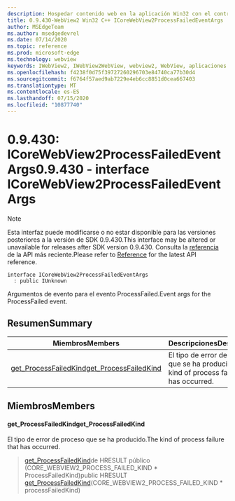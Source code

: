 ```yaml
---
description: Hospedar contenido web en la aplicación Win32 con el control Microsoft Edge WebView2
title: 0.9.430-WebView2 Win32 C++ ICoreWebView2ProcessFailedEventArgs
author: MSEdgeTeam
ms.author: msedgedevrel
ms.date: 07/14/2020
ms.topic: reference
ms.prod: microsoft-edge
ms.technology: webview
keywords: IWebView2, IWebView2WebView, webview2, WebView, aplicaciones Win32, Win32, Edge, ICoreWebView2, ICoreWebView2Host, control de explorador, HTML Edge
ms.openlocfilehash: f4238f0d75f39727260296703e84740ca77b30d4
ms.sourcegitcommit: f6764f57aed9ab7229e4eb6cc8851d0cea667403
ms.translationtype: MT
ms.contentlocale: es-ES
ms.lasthandoff: 07/15/2020
ms.locfileid: "10877740"
---
```

# <span data-ttu-id="9ba5f-104">0.9.430: ICoreWebView2ProcessFailedEventArgs</span><span class="sxs-lookup"><span data-stu-id="9ba5f-104">0.9.430 - interface ICoreWebView2ProcessFailedEventArgs</span></span> 

> [!NOTE]
> <span data-ttu-id="9ba5f-105">Esta interfaz puede modificarse o no estar disponible para las versiones posteriores a la versión de SDK 0.9.430.</span><span class="sxs-lookup"><span data-stu-id="9ba5f-105">This interface may be altered or unavailable for releases after SDK version 0.9.430.</span></span> <span data-ttu-id="9ba5f-106">Consulta la [referencia](../../../webview2-api-reference.md) de la API más reciente.</span><span class="sxs-lookup"><span data-stu-id="9ba5f-106">Please refer to [Reference](../../../webview2-api-reference.md) for the latest API reference.</span></span>

```
interface ICoreWebView2ProcessFailedEventArgs
  : public IUnknown
```

<span data-ttu-id="9ba5f-107">Argumentos de evento para el evento ProcessFailed.</span><span class="sxs-lookup"><span data-stu-id="9ba5f-107">Event args for the ProcessFailed event.</span></span>

## <span data-ttu-id="9ba5f-108">Resumen</span><span class="sxs-lookup"><span data-stu-id="9ba5f-108">Summary</span></span>

 <span data-ttu-id="9ba5f-109">Miembros</span><span class="sxs-lookup"><span data-stu-id="9ba5f-109">Members</span></span>                        | <span data-ttu-id="9ba5f-110">Descripciones</span><span class="sxs-lookup"><span data-stu-id="9ba5f-110">Descriptions</span></span>
--------------------------------|---------------------------------------------
[<span data-ttu-id="9ba5f-111">get_ProcessFailedKind</span><span class="sxs-lookup"><span data-stu-id="9ba5f-111">get_ProcessFailedKind</span></span>](#get_processfailedkind) | <span data-ttu-id="9ba5f-112">El tipo de error de proceso que se ha producido.</span><span class="sxs-lookup"><span data-stu-id="9ba5f-112">The kind of process failure that has occurred.</span></span>

## <span data-ttu-id="9ba5f-113">Miembros</span><span class="sxs-lookup"><span data-stu-id="9ba5f-113">Members</span></span>

#### <span data-ttu-id="9ba5f-114">get_ProcessFailedKind</span><span class="sxs-lookup"><span data-stu-id="9ba5f-114">get_ProcessFailedKind</span></span> 

<span data-ttu-id="9ba5f-115">El tipo de error de proceso que se ha producido.</span><span class="sxs-lookup"><span data-stu-id="9ba5f-115">The kind of process failure that has occurred.</span></span>

> <span data-ttu-id="9ba5f-116">[get_ProcessFailedKind](#get_processfailedkind)de HRESULT público (CORE_WEBVIEW2_PROCESS_FAILED_KIND \* ProcessFailedKind)</span><span class="sxs-lookup"><span data-stu-id="9ba5f-116">public HRESULT [get_ProcessFailedKind](#get_processfailedkind)(CORE_WEBVIEW2_PROCESS_FAILED_KIND \* processFailedKind)</span></span>

